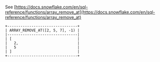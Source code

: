 See [https://docs.snowflake.com/en/sql-reference/functions/array_remove_at](https://docs.snowflake.com/en/sql-reference/functions/array_remove_at)
```
+--------------------------------+
| ARRAY_REMOVE_AT([2, 5, 7], -1) |
|--------------------------------|
| [                              |
|   2,                           |
|   5                            |
| ]                              |
+--------------------------------+
```
